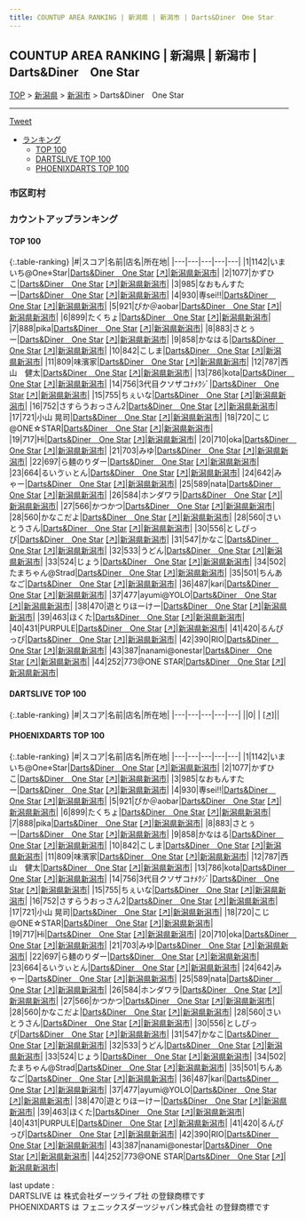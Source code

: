 ```yaml
---
title: COUNTUP AREA RANKING | 新潟県 | 新潟市 | Darts&Diner　One Star
---
```

## COUNTUP AREA RANKING | 新潟県 | 新潟市 | Darts&Diner　One Star

[TOP](/darts/rank/) > [新潟県](/darts/rank/新潟県/) > [新潟市](/darts/rank/新潟県/新潟市/) > Darts&Diner　One Star

___

<a href="https://twitter.com/share?ref_src=twsrc%5Etfw" data-text="COUNTUP AREA RANKING | 新潟県新潟市Darts&Diner　One Star" class="twitter-share-button" data-hashtags="DARTSLIVE,PHOENIXDARTS,darts,ダーツ" data-show-count="false">Tweet</a>

* [ランキング](#カウントアップランキング)
    * [TOP 100](#top-100)
    * [DARTSLIVE TOP 100](#dartslive-top-100)
    * [PHOENIXDARTS TOP 100](#phoenixdarts-top-100)

### 市区町村

<ul>

</ul>

### カウントアップランキング

#### TOP 100



{:.table-ranking}
|#|スコア|名前|店名|所在地|
|---|---|---|---|---|
|1|1142|<span class="rank-name-pd">いまいち@One⭐︎Star</span>|<a href="/darts/rank/shops/93749.html">Darts&Diner　One Star</a> <a href="https://vs.phoenixdarts.com/jp/shop/shopDetailInfo/s_93749?s_seq=93749">[↗]</a>|<a href="/darts/rank/新潟県/新潟市">新潟県新潟市</a>|
|2|1077|<span class="rank-name-pd">かずひこ</span>|<a href="/darts/rank/shops/93749.html">Darts&Diner　One Star</a> <a href="https://vs.phoenixdarts.com/jp/shop/shopDetailInfo/s_93749?s_seq=93749">[↗]</a>|<a href="/darts/rank/新潟県/新潟市">新潟県新潟市</a>|
|3|985|<span class="rank-name-pd">なおもんすたー</span>|<a href="/darts/rank/shops/93749.html">Darts&Diner　One Star</a> <a href="https://vs.phoenixdarts.com/jp/shop/shopDetailInfo/s_93749?s_seq=93749">[↗]</a>|<a href="/darts/rank/新潟県/新潟市">新潟県新潟市</a>|
|4|930|<span class="rank-name-pd">専sei!!</span>|<a href="/darts/rank/shops/93749.html">Darts&Diner　One Star</a> <a href="https://vs.phoenixdarts.com/jp/shop/shopDetailInfo/s_93749?s_seq=93749">[↗]</a>|<a href="/darts/rank/新潟県/新潟市">新潟県新潟市</a>|
|5|921|<span class="rank-name-pd">ぴか＠aobar</span>|<a href="/darts/rank/shops/93749.html">Darts&Diner　One Star</a> <a href="https://vs.phoenixdarts.com/jp/shop/shopDetailInfo/s_93749?s_seq=93749">[↗]</a>|<a href="/darts/rank/新潟県/新潟市">新潟県新潟市</a>|
|6|899|<span class="rank-name-pd">たくちょ</span>|<a href="/darts/rank/shops/93749.html">Darts&Diner　One Star</a> <a href="https://vs.phoenixdarts.com/jp/shop/shopDetailInfo/s_93749?s_seq=93749">[↗]</a>|<a href="/darts/rank/新潟県/新潟市">新潟県新潟市</a>|
|7|888|<span class="rank-name-pd">pika</span>|<a href="/darts/rank/shops/93749.html">Darts&Diner　One Star</a> <a href="https://vs.phoenixdarts.com/jp/shop/shopDetailInfo/s_93749?s_seq=93749">[↗]</a>|<a href="/darts/rank/新潟県/新潟市">新潟県新潟市</a>|
|8|883|<span class="rank-name-pd">さとぅー</span>|<a href="/darts/rank/shops/93749.html">Darts&Diner　One Star</a> <a href="https://vs.phoenixdarts.com/jp/shop/shopDetailInfo/s_93749?s_seq=93749">[↗]</a>|<a href="/darts/rank/新潟県/新潟市">新潟県新潟市</a>|
|9|858|<span class="rank-name-pd">かなはる</span>|<a href="/darts/rank/shops/93749.html">Darts&Diner　One Star</a> <a href="https://vs.phoenixdarts.com/jp/shop/shopDetailInfo/s_93749?s_seq=93749">[↗]</a>|<a href="/darts/rank/新潟県/新潟市">新潟県新潟市</a>|
|10|842|<span class="rank-name-pd">こしま</span>|<a href="/darts/rank/shops/93749.html">Darts&Diner　One Star</a> <a href="https://vs.phoenixdarts.com/jp/shop/shopDetailInfo/s_93749?s_seq=93749">[↗]</a>|<a href="/darts/rank/新潟県/新潟市">新潟県新潟市</a>|
|11|809|<span class="rank-name-pd">味濱家</span>|<a href="/darts/rank/shops/93749.html">Darts&Diner　One Star</a> <a href="https://vs.phoenixdarts.com/jp/shop/shopDetailInfo/s_93749?s_seq=93749">[↗]</a>|<a href="/darts/rank/新潟県/新潟市">新潟県新潟市</a>|
|12|787|<span class="rank-name-pd">西山　健太</span>|<a href="/darts/rank/shops/93749.html">Darts&Diner　One Star</a> <a href="https://vs.phoenixdarts.com/jp/shop/shopDetailInfo/s_93749?s_seq=93749">[↗]</a>|<a href="/darts/rank/新潟県/新潟市">新潟県新潟市</a>|
|13|786|<span class="rank-name-pd">kota</span>|<a href="/darts/rank/shops/93749.html">Darts&Diner　One Star</a> <a href="https://vs.phoenixdarts.com/jp/shop/shopDetailInfo/s_93749?s_seq=93749">[↗]</a>|<a href="/darts/rank/新潟県/新潟市">新潟県新潟市</a>|
|14|756|<span class="rank-name-pd">3代目クソザコﾅﾒｸｼﾞ</span>|<a href="/darts/rank/shops/93749.html">Darts&Diner　One Star</a> <a href="https://vs.phoenixdarts.com/jp/shop/shopDetailInfo/s_93749?s_seq=93749">[↗]</a>|<a href="/darts/rank/新潟県/新潟市">新潟県新潟市</a>|
|15|755|<span class="rank-name-pd">ちぇいな</span>|<a href="/darts/rank/shops/93749.html">Darts&Diner　One Star</a> <a href="https://vs.phoenixdarts.com/jp/shop/shopDetailInfo/s_93749?s_seq=93749">[↗]</a>|<a href="/darts/rank/新潟県/新潟市">新潟県新潟市</a>|
|16|752|<span class="rank-name-pd">さすらうおっさん2</span>|<a href="/darts/rank/shops/93749.html">Darts&Diner　One Star</a> <a href="https://vs.phoenixdarts.com/jp/shop/shopDetailInfo/s_93749?s_seq=93749">[↗]</a>|<a href="/darts/rank/新潟県/新潟市">新潟県新潟市</a>|
|17|721|<span class="rank-name-pd">小山 晃司</span>|<a href="/darts/rank/shops/93749.html">Darts&Diner　One Star</a> <a href="https://vs.phoenixdarts.com/jp/shop/shopDetailInfo/s_93749?s_seq=93749">[↗]</a>|<a href="/darts/rank/新潟県/新潟市">新潟県新潟市</a>|
|18|720|<span class="rank-name-pd">こじ@ONE☆STAR</span>|<a href="/darts/rank/shops/93749.html">Darts&Diner　One Star</a> <a href="https://vs.phoenixdarts.com/jp/shop/shopDetailInfo/s_93749?s_seq=93749">[↗]</a>|<a href="/darts/rank/新潟県/新潟市">新潟県新潟市</a>|
|19|717|<span class="rank-name-pd">Hi</span>|<a href="/darts/rank/shops/93749.html">Darts&Diner　One Star</a> <a href="https://vs.phoenixdarts.com/jp/shop/shopDetailInfo/s_93749?s_seq=93749">[↗]</a>|<a href="/darts/rank/新潟県/新潟市">新潟県新潟市</a>|
|20|710|<span class="rank-name-pd">oka</span>|<a href="/darts/rank/shops/93749.html">Darts&Diner　One Star</a> <a href="https://vs.phoenixdarts.com/jp/shop/shopDetailInfo/s_93749?s_seq=93749">[↗]</a>|<a href="/darts/rank/新潟県/新潟市">新潟県新潟市</a>|
|21|703|<span class="rank-name-pd">みゆ</span>|<a href="/darts/rank/shops/93749.html">Darts&Diner　One Star</a> <a href="https://vs.phoenixdarts.com/jp/shop/shopDetailInfo/s_93749?s_seq=93749">[↗]</a>|<a href="/darts/rank/新潟県/新潟市">新潟県新潟市</a>|
|22|697|<span class="rank-name-pd">ら麺のりダー</span>|<a href="/darts/rank/shops/93749.html">Darts&Diner　One Star</a> <a href="https://vs.phoenixdarts.com/jp/shop/shopDetailInfo/s_93749?s_seq=93749">[↗]</a>|<a href="/darts/rank/新潟県/新潟市">新潟県新潟市</a>|
|23|664|<span class="rank-name-pd">るいゔぃとん</span>|<a href="/darts/rank/shops/93749.html">Darts&Diner　One Star</a> <a href="https://vs.phoenixdarts.com/jp/shop/shopDetailInfo/s_93749?s_seq=93749">[↗]</a>|<a href="/darts/rank/新潟県/新潟市">新潟県新潟市</a>|
|24|642|<span class="rank-name-pd">みゃー</span>|<a href="/darts/rank/shops/93749.html">Darts&Diner　One Star</a> <a href="https://vs.phoenixdarts.com/jp/shop/shopDetailInfo/s_93749?s_seq=93749">[↗]</a>|<a href="/darts/rank/新潟県/新潟市">新潟県新潟市</a>|
|25|589|<span class="rank-name-pd">nata</span>|<a href="/darts/rank/shops/93749.html">Darts&Diner　One Star</a> <a href="https://vs.phoenixdarts.com/jp/shop/shopDetailInfo/s_93749?s_seq=93749">[↗]</a>|<a href="/darts/rank/新潟県/新潟市">新潟県新潟市</a>|
|26|584|<span class="rank-name-pd">ホンダワラ</span>|<a href="/darts/rank/shops/93749.html">Darts&Diner　One Star</a> <a href="https://vs.phoenixdarts.com/jp/shop/shopDetailInfo/s_93749?s_seq=93749">[↗]</a>|<a href="/darts/rank/新潟県/新潟市">新潟県新潟市</a>|
|27|566|<span class="rank-name-pd">かつかつ</span>|<a href="/darts/rank/shops/93749.html">Darts&Diner　One Star</a> <a href="https://vs.phoenixdarts.com/jp/shop/shopDetailInfo/s_93749?s_seq=93749">[↗]</a>|<a href="/darts/rank/新潟県/新潟市">新潟県新潟市</a>|
|28|560|<span class="rank-name-pd">かなこだよ</span>|<a href="/darts/rank/shops/93749.html">Darts&Diner　One Star</a> <a href="https://vs.phoenixdarts.com/jp/shop/shopDetailInfo/s_93749?s_seq=93749">[↗]</a>|<a href="/darts/rank/新潟県/新潟市">新潟県新潟市</a>|
|28|560|<span class="rank-name-pd">さいとうさん</span>|<a href="/darts/rank/shops/93749.html">Darts&Diner　One Star</a> <a href="https://vs.phoenixdarts.com/jp/shop/shopDetailInfo/s_93749?s_seq=93749">[↗]</a>|<a href="/darts/rank/新潟県/新潟市">新潟県新潟市</a>|
|30|556|<span class="rank-name-pd">としぴっぴ</span>|<a href="/darts/rank/shops/93749.html">Darts&Diner　One Star</a> <a href="https://vs.phoenixdarts.com/jp/shop/shopDetailInfo/s_93749?s_seq=93749">[↗]</a>|<a href="/darts/rank/新潟県/新潟市">新潟県新潟市</a>|
|31|547|<span class="rank-name-pd">かなこ</span>|<a href="/darts/rank/shops/93749.html">Darts&Diner　One Star</a> <a href="https://vs.phoenixdarts.com/jp/shop/shopDetailInfo/s_93749?s_seq=93749">[↗]</a>|<a href="/darts/rank/新潟県/新潟市">新潟県新潟市</a>|
|32|533|<span class="rank-name-pd">うどん</span>|<a href="/darts/rank/shops/93749.html">Darts&Diner　One Star</a> <a href="https://vs.phoenixdarts.com/jp/shop/shopDetailInfo/s_93749?s_seq=93749">[↗]</a>|<a href="/darts/rank/新潟県/新潟市">新潟県新潟市</a>|
|33|524|<span class="rank-name-pd">じょう</span>|<a href="/darts/rank/shops/93749.html">Darts&Diner　One Star</a> <a href="https://vs.phoenixdarts.com/jp/shop/shopDetailInfo/s_93749?s_seq=93749">[↗]</a>|<a href="/darts/rank/新潟県/新潟市">新潟県新潟市</a>|
|34|502|<span class="rank-name-pd">たまちゃん@Strad</span>|<a href="/darts/rank/shops/93749.html">Darts&Diner　One Star</a> <a href="https://vs.phoenixdarts.com/jp/shop/shopDetailInfo/s_93749?s_seq=93749">[↗]</a>|<a href="/darts/rank/新潟県/新潟市">新潟県新潟市</a>|
|35|501|<span class="rank-name-pd">ちんあなご</span>|<a href="/darts/rank/shops/93749.html">Darts&Diner　One Star</a> <a href="https://vs.phoenixdarts.com/jp/shop/shopDetailInfo/s_93749?s_seq=93749">[↗]</a>|<a href="/darts/rank/新潟県/新潟市">新潟県新潟市</a>|
|36|487|<span class="rank-name-pd">kari</span>|<a href="/darts/rank/shops/93749.html">Darts&Diner　One Star</a> <a href="https://vs.phoenixdarts.com/jp/shop/shopDetailInfo/s_93749?s_seq=93749">[↗]</a>|<a href="/darts/rank/新潟県/新潟市">新潟県新潟市</a>|
|37|477|<span class="rank-name-pd">ayumi@YOLO</span>|<a href="/darts/rank/shops/93749.html">Darts&Diner　One Star</a> <a href="https://vs.phoenixdarts.com/jp/shop/shopDetailInfo/s_93749?s_seq=93749">[↗]</a>|<a href="/darts/rank/新潟県/新潟市">新潟県新潟市</a>|
|38|470|<span class="rank-name-pd">遊とりほーけー</span>|<a href="/darts/rank/shops/93749.html">Darts&Diner　One Star</a> <a href="https://vs.phoenixdarts.com/jp/shop/shopDetailInfo/s_93749?s_seq=93749">[↗]</a>|<a href="/darts/rank/新潟県/新潟市">新潟県新潟市</a>|
|39|463|<span class="rank-name-pd">ほくた</span>|<a href="/darts/rank/shops/93749.html">Darts&Diner　One Star</a> <a href="https://vs.phoenixdarts.com/jp/shop/shopDetailInfo/s_93749?s_seq=93749">[↗]</a>|<a href="/darts/rank/新潟県/新潟市">新潟県新潟市</a>|
|40|431|<span class="rank-name-pd">PURPULE</span>|<a href="/darts/rank/shops/93749.html">Darts&Diner　One Star</a> <a href="https://vs.phoenixdarts.com/jp/shop/shopDetailInfo/s_93749?s_seq=93749">[↗]</a>|<a href="/darts/rank/新潟県/新潟市">新潟県新潟市</a>|
|41|420|<span class="rank-name-pd">るんぴっぴ</span>|<a href="/darts/rank/shops/93749.html">Darts&Diner　One Star</a> <a href="https://vs.phoenixdarts.com/jp/shop/shopDetailInfo/s_93749?s_seq=93749">[↗]</a>|<a href="/darts/rank/新潟県/新潟市">新潟県新潟市</a>|
|42|390|<span class="rank-name-pd">RIO</span>|<a href="/darts/rank/shops/93749.html">Darts&Diner　One Star</a> <a href="https://vs.phoenixdarts.com/jp/shop/shopDetailInfo/s_93749?s_seq=93749">[↗]</a>|<a href="/darts/rank/新潟県/新潟市">新潟県新潟市</a>|
|43|387|<span class="rank-name-pd">nanami@onestar</span>|<a href="/darts/rank/shops/93749.html">Darts&Diner　One Star</a> <a href="https://vs.phoenixdarts.com/jp/shop/shopDetailInfo/s_93749?s_seq=93749">[↗]</a>|<a href="/darts/rank/新潟県/新潟市">新潟県新潟市</a>|
|44|252|<span class="rank-name-pd">773@ONE STAR</span>|<a href="/darts/rank/shops/93749.html">Darts&Diner　One Star</a> <a href="https://vs.phoenixdarts.com/jp/shop/shopDetailInfo/s_93749?s_seq=93749">[↗]</a>|<a href="/darts/rank/新潟県/新潟市">新潟県新潟市</a>|


#### DARTSLIVE TOP 100



{:.table-ranking}
|#|スコア|名前|店名|所在地|
|---|---|---|---|---|
||0|<span class="rank-name-dl"> </span>|<a href="/darts/rank/shops/.html"></a> <a href="">[↗]</a>|<a href="/darts/rank//"></a>|


#### PHOENIXDARTS TOP 100



{:.table-ranking}
|#|スコア|名前|店名|所在地|
|---|---|---|---|---|
|1|1142|<span class="rank-name-pd">いまいち@One⭐︎Star</span>|<a href="/darts/rank/shops/93749.html">Darts&Diner　One Star</a> <a href="https://vs.phoenixdarts.com/jp/shop/shopDetailInfo/s_93749?s_seq=93749">[↗]</a>|<a href="/darts/rank/新潟県/新潟市">新潟県新潟市</a>|
|2|1077|<span class="rank-name-pd">かずひこ</span>|<a href="/darts/rank/shops/93749.html">Darts&Diner　One Star</a> <a href="https://vs.phoenixdarts.com/jp/shop/shopDetailInfo/s_93749?s_seq=93749">[↗]</a>|<a href="/darts/rank/新潟県/新潟市">新潟県新潟市</a>|
|3|985|<span class="rank-name-pd">なおもんすたー</span>|<a href="/darts/rank/shops/93749.html">Darts&Diner　One Star</a> <a href="https://vs.phoenixdarts.com/jp/shop/shopDetailInfo/s_93749?s_seq=93749">[↗]</a>|<a href="/darts/rank/新潟県/新潟市">新潟県新潟市</a>|
|4|930|<span class="rank-name-pd">専sei!!</span>|<a href="/darts/rank/shops/93749.html">Darts&Diner　One Star</a> <a href="https://vs.phoenixdarts.com/jp/shop/shopDetailInfo/s_93749?s_seq=93749">[↗]</a>|<a href="/darts/rank/新潟県/新潟市">新潟県新潟市</a>|
|5|921|<span class="rank-name-pd">ぴか＠aobar</span>|<a href="/darts/rank/shops/93749.html">Darts&Diner　One Star</a> <a href="https://vs.phoenixdarts.com/jp/shop/shopDetailInfo/s_93749?s_seq=93749">[↗]</a>|<a href="/darts/rank/新潟県/新潟市">新潟県新潟市</a>|
|6|899|<span class="rank-name-pd">たくちょ</span>|<a href="/darts/rank/shops/93749.html">Darts&Diner　One Star</a> <a href="https://vs.phoenixdarts.com/jp/shop/shopDetailInfo/s_93749?s_seq=93749">[↗]</a>|<a href="/darts/rank/新潟県/新潟市">新潟県新潟市</a>|
|7|888|<span class="rank-name-pd">pika</span>|<a href="/darts/rank/shops/93749.html">Darts&Diner　One Star</a> <a href="https://vs.phoenixdarts.com/jp/shop/shopDetailInfo/s_93749?s_seq=93749">[↗]</a>|<a href="/darts/rank/新潟県/新潟市">新潟県新潟市</a>|
|8|883|<span class="rank-name-pd">さとぅー</span>|<a href="/darts/rank/shops/93749.html">Darts&Diner　One Star</a> <a href="https://vs.phoenixdarts.com/jp/shop/shopDetailInfo/s_93749?s_seq=93749">[↗]</a>|<a href="/darts/rank/新潟県/新潟市">新潟県新潟市</a>|
|9|858|<span class="rank-name-pd">かなはる</span>|<a href="/darts/rank/shops/93749.html">Darts&Diner　One Star</a> <a href="https://vs.phoenixdarts.com/jp/shop/shopDetailInfo/s_93749?s_seq=93749">[↗]</a>|<a href="/darts/rank/新潟県/新潟市">新潟県新潟市</a>|
|10|842|<span class="rank-name-pd">こしま</span>|<a href="/darts/rank/shops/93749.html">Darts&Diner　One Star</a> <a href="https://vs.phoenixdarts.com/jp/shop/shopDetailInfo/s_93749?s_seq=93749">[↗]</a>|<a href="/darts/rank/新潟県/新潟市">新潟県新潟市</a>|
|11|809|<span class="rank-name-pd">味濱家</span>|<a href="/darts/rank/shops/93749.html">Darts&Diner　One Star</a> <a href="https://vs.phoenixdarts.com/jp/shop/shopDetailInfo/s_93749?s_seq=93749">[↗]</a>|<a href="/darts/rank/新潟県/新潟市">新潟県新潟市</a>|
|12|787|<span class="rank-name-pd">西山　健太</span>|<a href="/darts/rank/shops/93749.html">Darts&Diner　One Star</a> <a href="https://vs.phoenixdarts.com/jp/shop/shopDetailInfo/s_93749?s_seq=93749">[↗]</a>|<a href="/darts/rank/新潟県/新潟市">新潟県新潟市</a>|
|13|786|<span class="rank-name-pd">kota</span>|<a href="/darts/rank/shops/93749.html">Darts&Diner　One Star</a> <a href="https://vs.phoenixdarts.com/jp/shop/shopDetailInfo/s_93749?s_seq=93749">[↗]</a>|<a href="/darts/rank/新潟県/新潟市">新潟県新潟市</a>|
|14|756|<span class="rank-name-pd">3代目クソザコﾅﾒｸｼﾞ</span>|<a href="/darts/rank/shops/93749.html">Darts&Diner　One Star</a> <a href="https://vs.phoenixdarts.com/jp/shop/shopDetailInfo/s_93749?s_seq=93749">[↗]</a>|<a href="/darts/rank/新潟県/新潟市">新潟県新潟市</a>|
|15|755|<span class="rank-name-pd">ちぇいな</span>|<a href="/darts/rank/shops/93749.html">Darts&Diner　One Star</a> <a href="https://vs.phoenixdarts.com/jp/shop/shopDetailInfo/s_93749?s_seq=93749">[↗]</a>|<a href="/darts/rank/新潟県/新潟市">新潟県新潟市</a>|
|16|752|<span class="rank-name-pd">さすらうおっさん2</span>|<a href="/darts/rank/shops/93749.html">Darts&Diner　One Star</a> <a href="https://vs.phoenixdarts.com/jp/shop/shopDetailInfo/s_93749?s_seq=93749">[↗]</a>|<a href="/darts/rank/新潟県/新潟市">新潟県新潟市</a>|
|17|721|<span class="rank-name-pd">小山 晃司</span>|<a href="/darts/rank/shops/93749.html">Darts&Diner　One Star</a> <a href="https://vs.phoenixdarts.com/jp/shop/shopDetailInfo/s_93749?s_seq=93749">[↗]</a>|<a href="/darts/rank/新潟県/新潟市">新潟県新潟市</a>|
|18|720|<span class="rank-name-pd">こじ@ONE☆STAR</span>|<a href="/darts/rank/shops/93749.html">Darts&Diner　One Star</a> <a href="https://vs.phoenixdarts.com/jp/shop/shopDetailInfo/s_93749?s_seq=93749">[↗]</a>|<a href="/darts/rank/新潟県/新潟市">新潟県新潟市</a>|
|19|717|<span class="rank-name-pd">Hi</span>|<a href="/darts/rank/shops/93749.html">Darts&Diner　One Star</a> <a href="https://vs.phoenixdarts.com/jp/shop/shopDetailInfo/s_93749?s_seq=93749">[↗]</a>|<a href="/darts/rank/新潟県/新潟市">新潟県新潟市</a>|
|20|710|<span class="rank-name-pd">oka</span>|<a href="/darts/rank/shops/93749.html">Darts&Diner　One Star</a> <a href="https://vs.phoenixdarts.com/jp/shop/shopDetailInfo/s_93749?s_seq=93749">[↗]</a>|<a href="/darts/rank/新潟県/新潟市">新潟県新潟市</a>|
|21|703|<span class="rank-name-pd">みゆ</span>|<a href="/darts/rank/shops/93749.html">Darts&Diner　One Star</a> <a href="https://vs.phoenixdarts.com/jp/shop/shopDetailInfo/s_93749?s_seq=93749">[↗]</a>|<a href="/darts/rank/新潟県/新潟市">新潟県新潟市</a>|
|22|697|<span class="rank-name-pd">ら麺のりダー</span>|<a href="/darts/rank/shops/93749.html">Darts&Diner　One Star</a> <a href="https://vs.phoenixdarts.com/jp/shop/shopDetailInfo/s_93749?s_seq=93749">[↗]</a>|<a href="/darts/rank/新潟県/新潟市">新潟県新潟市</a>|
|23|664|<span class="rank-name-pd">るいゔぃとん</span>|<a href="/darts/rank/shops/93749.html">Darts&Diner　One Star</a> <a href="https://vs.phoenixdarts.com/jp/shop/shopDetailInfo/s_93749?s_seq=93749">[↗]</a>|<a href="/darts/rank/新潟県/新潟市">新潟県新潟市</a>|
|24|642|<span class="rank-name-pd">みゃー</span>|<a href="/darts/rank/shops/93749.html">Darts&Diner　One Star</a> <a href="https://vs.phoenixdarts.com/jp/shop/shopDetailInfo/s_93749?s_seq=93749">[↗]</a>|<a href="/darts/rank/新潟県/新潟市">新潟県新潟市</a>|
|25|589|<span class="rank-name-pd">nata</span>|<a href="/darts/rank/shops/93749.html">Darts&Diner　One Star</a> <a href="https://vs.phoenixdarts.com/jp/shop/shopDetailInfo/s_93749?s_seq=93749">[↗]</a>|<a href="/darts/rank/新潟県/新潟市">新潟県新潟市</a>|
|26|584|<span class="rank-name-pd">ホンダワラ</span>|<a href="/darts/rank/shops/93749.html">Darts&Diner　One Star</a> <a href="https://vs.phoenixdarts.com/jp/shop/shopDetailInfo/s_93749?s_seq=93749">[↗]</a>|<a href="/darts/rank/新潟県/新潟市">新潟県新潟市</a>|
|27|566|<span class="rank-name-pd">かつかつ</span>|<a href="/darts/rank/shops/93749.html">Darts&Diner　One Star</a> <a href="https://vs.phoenixdarts.com/jp/shop/shopDetailInfo/s_93749?s_seq=93749">[↗]</a>|<a href="/darts/rank/新潟県/新潟市">新潟県新潟市</a>|
|28|560|<span class="rank-name-pd">かなこだよ</span>|<a href="/darts/rank/shops/93749.html">Darts&Diner　One Star</a> <a href="https://vs.phoenixdarts.com/jp/shop/shopDetailInfo/s_93749?s_seq=93749">[↗]</a>|<a href="/darts/rank/新潟県/新潟市">新潟県新潟市</a>|
|28|560|<span class="rank-name-pd">さいとうさん</span>|<a href="/darts/rank/shops/93749.html">Darts&Diner　One Star</a> <a href="https://vs.phoenixdarts.com/jp/shop/shopDetailInfo/s_93749?s_seq=93749">[↗]</a>|<a href="/darts/rank/新潟県/新潟市">新潟県新潟市</a>|
|30|556|<span class="rank-name-pd">としぴっぴ</span>|<a href="/darts/rank/shops/93749.html">Darts&Diner　One Star</a> <a href="https://vs.phoenixdarts.com/jp/shop/shopDetailInfo/s_93749?s_seq=93749">[↗]</a>|<a href="/darts/rank/新潟県/新潟市">新潟県新潟市</a>|
|31|547|<span class="rank-name-pd">かなこ</span>|<a href="/darts/rank/shops/93749.html">Darts&Diner　One Star</a> <a href="https://vs.phoenixdarts.com/jp/shop/shopDetailInfo/s_93749?s_seq=93749">[↗]</a>|<a href="/darts/rank/新潟県/新潟市">新潟県新潟市</a>|
|32|533|<span class="rank-name-pd">うどん</span>|<a href="/darts/rank/shops/93749.html">Darts&Diner　One Star</a> <a href="https://vs.phoenixdarts.com/jp/shop/shopDetailInfo/s_93749?s_seq=93749">[↗]</a>|<a href="/darts/rank/新潟県/新潟市">新潟県新潟市</a>|
|33|524|<span class="rank-name-pd">じょう</span>|<a href="/darts/rank/shops/93749.html">Darts&Diner　One Star</a> <a href="https://vs.phoenixdarts.com/jp/shop/shopDetailInfo/s_93749?s_seq=93749">[↗]</a>|<a href="/darts/rank/新潟県/新潟市">新潟県新潟市</a>|
|34|502|<span class="rank-name-pd">たまちゃん@Strad</span>|<a href="/darts/rank/shops/93749.html">Darts&Diner　One Star</a> <a href="https://vs.phoenixdarts.com/jp/shop/shopDetailInfo/s_93749?s_seq=93749">[↗]</a>|<a href="/darts/rank/新潟県/新潟市">新潟県新潟市</a>|
|35|501|<span class="rank-name-pd">ちんあなご</span>|<a href="/darts/rank/shops/93749.html">Darts&Diner　One Star</a> <a href="https://vs.phoenixdarts.com/jp/shop/shopDetailInfo/s_93749?s_seq=93749">[↗]</a>|<a href="/darts/rank/新潟県/新潟市">新潟県新潟市</a>|
|36|487|<span class="rank-name-pd">kari</span>|<a href="/darts/rank/shops/93749.html">Darts&Diner　One Star</a> <a href="https://vs.phoenixdarts.com/jp/shop/shopDetailInfo/s_93749?s_seq=93749">[↗]</a>|<a href="/darts/rank/新潟県/新潟市">新潟県新潟市</a>|
|37|477|<span class="rank-name-pd">ayumi@YOLO</span>|<a href="/darts/rank/shops/93749.html">Darts&Diner　One Star</a> <a href="https://vs.phoenixdarts.com/jp/shop/shopDetailInfo/s_93749?s_seq=93749">[↗]</a>|<a href="/darts/rank/新潟県/新潟市">新潟県新潟市</a>|
|38|470|<span class="rank-name-pd">遊とりほーけー</span>|<a href="/darts/rank/shops/93749.html">Darts&Diner　One Star</a> <a href="https://vs.phoenixdarts.com/jp/shop/shopDetailInfo/s_93749?s_seq=93749">[↗]</a>|<a href="/darts/rank/新潟県/新潟市">新潟県新潟市</a>|
|39|463|<span class="rank-name-pd">ほくた</span>|<a href="/darts/rank/shops/93749.html">Darts&Diner　One Star</a> <a href="https://vs.phoenixdarts.com/jp/shop/shopDetailInfo/s_93749?s_seq=93749">[↗]</a>|<a href="/darts/rank/新潟県/新潟市">新潟県新潟市</a>|
|40|431|<span class="rank-name-pd">PURPULE</span>|<a href="/darts/rank/shops/93749.html">Darts&Diner　One Star</a> <a href="https://vs.phoenixdarts.com/jp/shop/shopDetailInfo/s_93749?s_seq=93749">[↗]</a>|<a href="/darts/rank/新潟県/新潟市">新潟県新潟市</a>|
|41|420|<span class="rank-name-pd">るんぴっぴ</span>|<a href="/darts/rank/shops/93749.html">Darts&Diner　One Star</a> <a href="https://vs.phoenixdarts.com/jp/shop/shopDetailInfo/s_93749?s_seq=93749">[↗]</a>|<a href="/darts/rank/新潟県/新潟市">新潟県新潟市</a>|
|42|390|<span class="rank-name-pd">RIO</span>|<a href="/darts/rank/shops/93749.html">Darts&Diner　One Star</a> <a href="https://vs.phoenixdarts.com/jp/shop/shopDetailInfo/s_93749?s_seq=93749">[↗]</a>|<a href="/darts/rank/新潟県/新潟市">新潟県新潟市</a>|
|43|387|<span class="rank-name-pd">nanami@onestar</span>|<a href="/darts/rank/shops/93749.html">Darts&Diner　One Star</a> <a href="https://vs.phoenixdarts.com/jp/shop/shopDetailInfo/s_93749?s_seq=93749">[↗]</a>|<a href="/darts/rank/新潟県/新潟市">新潟県新潟市</a>|
|44|252|<span class="rank-name-pd">773@ONE STAR</span>|<a href="/darts/rank/shops/93749.html">Darts&Diner　One Star</a> <a href="https://vs.phoenixdarts.com/jp/shop/shopDetailInfo/s_93749?s_seq=93749">[↗]</a>|<a href="/darts/rank/新潟県/新潟市">新潟県新潟市</a>|


<div class="footer border-top border-gray-light mt-5 pt-3 text-right text-gray">
    last update : <span style="font-weight: italic" id="foot_last_modified"></span><br />
    DARTSLIVE は 株式会社ダーツライブ社 の登録商標です<br />
    PHOENIXDARTS は フェニックスダーツジャパン株式会社 の登録商標です<br />
</div>

<script src="https://cdnjs.cloudflare.com/ajax/libs/jquery.tablesorter/2.31.3/js/jquery.tablesorter.min.js" integrity="sha512-qzgd5cYSZcosqpzpn7zF2ZId8f/8CHmFKZ8j7mU4OUXTNRd5g+ZHBPsgKEwoqxCtdQvExE5LprwwPAgoicguNg==" crossorigin="anonymous" referrerpolicy="no-referrer"></script>
<link rel="stylesheet" href="https://cdnjs.cloudflare.com/ajax/libs/jquery.tablesorter/2.31.3/css/theme.default.min.css" integrity="sha512-wghhOJkjQX0Lh3NSWvNKeZ0ZpNn+SPVXX1Qyc9OCaogADktxrBiBdKGDoqVUOyhStvMBmJQ8ZdMHiR3wuEq8+w==" crossorigin="anonymous" referrerpolicy="no-referrer" />
<script>
$(function() {
    $(".table-ranking").tablesorter({sortList:[[0, 0]]});
    $("#foot_last_modified").text(formatDate(new Date(document.lastModified), 'yyyy-MM-dd HH:mm:ss'));
});
</script>

<script async src="https://platform.twitter.com/widgets.js" charset="utf-8"></script>